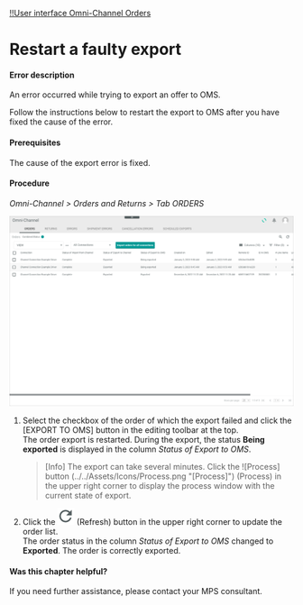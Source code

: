 [!!User interface Omni-Channel Orders](../../Channels/UserInterface/05a_Orders.md)

# Restart a faulty export

<!---Error-->

#### Error description

An error occurred while trying to export an offer to OMS.

Follow the instructions below to restart the export to OMS after you have fixed the cause of the error.

#### Prerequisites

The cause of the export error is fixed.

#### Procedure

*Omni-Channel > Orders and Returns > Tab ORDERS*

![Orders](../../Assets/Screenshots/Channels/OrdersReturns/Orders/Orders.png "[Orders]")

1. Select the checkbox of the order of which the export failed and click the [EXPORT TO OMS] button in the editing toolbar at the top.     
The order export is restarted. During the export, the status **Being exported** is displayed in the column *Status of Export to OMS*.

    > [Info] The export can take several minutes. Click the ![Process] button (../../Assets/Icons/Process.png "[Process]") (Process) in the upper right corner to display the process window with the current state of export.

2. Click the ![Refresh](../../Assets/Icons/Refresh01.png "[Refresh]") (Refresh) button in the upper right corner to update the order list.   
The order status in the column *Status of Export to OMS* changed to **Exported**. The order is correctly exported.


#### Was this chapter helpful?

If you need further assistance, please contact your MPS consultant.
